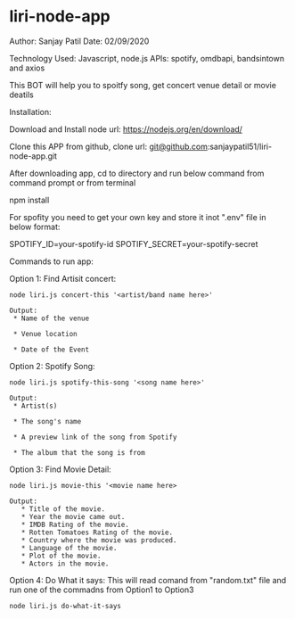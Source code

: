 # liri-node-app

Author: Sanjay Patil
Date: 02/09/2020


Technology Used:  Javascript, node.js
APIs: spotify, omdbapi, bandsintown and axios


This BOT will help you to spoitfy song, get concert venue detail or movie deatils

Installation:

Download and Install node url: https://nodejs.org/en/download/

Clone this APP from github, clone url: git@github.com:sanjaypatil51/liri-node-app.git

After downloading app, cd to directory and run below command from command prompt or from terminal

npm install

For spofity you need to get your own key and store it inot  ".env" file in below format:

SPOTIFY_ID=your-spotify-id
SPOTIFY_SECRET=your-spotify-secret


Commands to run app:

Option 1: Find Artisit concert:

    node liri.js concert-this '<artist/band name here>'

    Output:
     * Name of the venue

     * Venue location

     * Date of the Event

Option 2: Spotify Song:

    node liri.js spotify-this-song '<song name here>'

    Output:
     * Artist(s)

     * The song's name

     * A preview link of the song from Spotify

     * The album that the song is from

Option 3: Find Movie Detail:

    node liri.js movie-this '<movie name here>

    Output:
       * Title of the movie.
       * Year the movie came out.
       * IMDB Rating of the movie.
       * Rotten Tomatoes Rating of the movie.
       * Country where the movie was produced.
       * Language of the movie.
       * Plot of the movie.
       * Actors in the movie.

Option 4: Do What it says: This will read comand from "random.txt" file and run one of the commadns from Option1 to Option3

    node liri.js do-what-it-says


